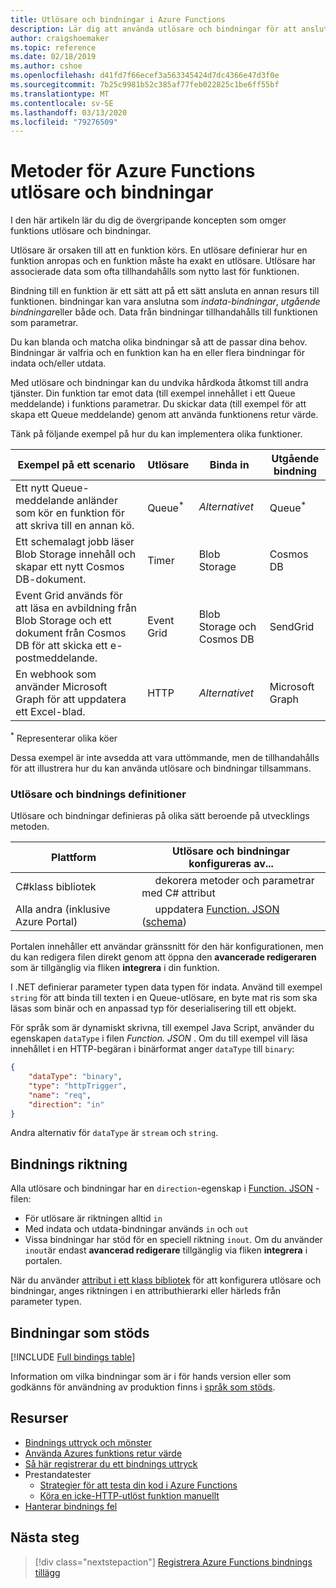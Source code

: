 ```yaml
---
title: Utlösare och bindningar i Azure Functions
description: Lär dig att använda utlösare och bindningar för att ansluta din Azure-funktion till online-händelser och molnbaserade tjänster.
author: craigshoemaker
ms.topic: reference
ms.date: 02/18/2019
ms.author: cshoe
ms.openlocfilehash: d41fd7f66ecef3a563345424d7dc4366e47d3f0e
ms.sourcegitcommit: 7b25c9981b52c385af77feb022825c1be6ff55bf
ms.translationtype: MT
ms.contentlocale: sv-SE
ms.lasthandoff: 03/13/2020
ms.locfileid: "79276509"
---
```

# <a name="azure-functions-triggers-and-bindings-concepts"></a>Metoder för Azure Functions utlösare och bindningar

I den här artikeln lär du dig de övergripande koncepten som omger funktions utlösare och bindningar.

Utlösare är orsaken till att en funktion körs. En utlösare definierar hur en funktion anropas och en funktion måste ha exakt en utlösare. Utlösare har associerade data som ofta tillhandahålls som nytto last för funktionen. 

Bindning till en funktion är ett sätt att på ett sätt ansluta en annan resurs till funktionen. bindningar kan vara anslutna som *indata-bindningar*, *utgående bindningar*eller både och. Data från bindningar tillhandahålls till funktionen som parametrar.

Du kan blanda och matcha olika bindningar så att de passar dina behov. Bindningar är valfria och en funktion kan ha en eller flera bindningar för indata och/eller utdata.

Med utlösare och bindningar kan du undvika hårdkoda åtkomst till andra tjänster. Din funktion tar emot data (till exempel innehållet i ett Queue meddelande) i funktions parametrar. Du skickar data (till exempel för att skapa ett Queue meddelande) genom att använda funktionens retur värde. 

Tänk på följande exempel på hur du kan implementera olika funktioner.

| Exempel på ett scenario | Utlösare | Binda in | Utgående bindning |
|-------------|---------|---------------|----------------|
| Ett nytt Queue-meddelande anländer som kör en funktion för att skriva till en annan kö. | Queue<sup>*</sup> | *Alternativet* | Queue<sup>*</sup> |
|Ett schemalagt jobb läser Blob Storage innehåll och skapar ett nytt Cosmos DB-dokument. | Timer | Blob Storage | Cosmos DB |
|Event Grid används för att läsa en avbildning från Blob Storage och ett dokument från Cosmos DB för att skicka ett e-postmeddelande. | Event Grid | Blob Storage och Cosmos DB | SendGrid |
| En webhook som använder Microsoft Graph för att uppdatera ett Excel-blad. | HTTP | *Alternativet* | Microsoft Graph |

<sup>\*</sup> Representerar olika köer

Dessa exempel är inte avsedda att vara uttömmande, men de tillhandahålls för att illustrera hur du kan använda utlösare och bindningar tillsammans.

###  <a name="trigger-and-binding-definitions"></a>Utlösare och bindnings definitioner

Utlösare och bindningar definieras på olika sätt beroende på utvecklings metoden.

| Plattform | Utlösare och bindningar konfigureras av... |
|-------------|--------------------------------------------|
| C#klass bibliotek | &nbsp;&nbsp;&nbsp;&nbsp;&nbsp;dekorera metoder och parametrar med C# attribut |
| Alla andra (inklusive Azure Portal) | &nbsp;&nbsp;&nbsp;&nbsp;&nbsp;uppdatera [Function. JSON](./functions-reference.md) ([schema](http://json.schemastore.org/function)) |

Portalen innehåller ett användar gränssnitt för den här konfigurationen, men du kan redigera filen direkt genom att öppna den **avancerade redigeraren** som är tillgänglig via fliken **integrera** i din funktion.

I .NET definierar parameter typen data typen för indata. Använd till exempel `string` för att binda till texten i en Queue-utlösare, en byte mat ris som ska läsas som binär och en anpassad typ för deserialisering till ett objekt.

För språk som är dynamiskt skrivna, till exempel Java Script, använder du egenskapen `dataType` i filen *Function. JSON* . Om du till exempel vill läsa innehållet i en HTTP-begäran i binärformat anger `dataType` till `binary`:

```json
{
    "dataType": "binary",
    "type": "httpTrigger",
    "name": "req",
    "direction": "in"
}
```

Andra alternativ för `dataType` är `stream` och `string`.

## <a name="binding-direction"></a>Bindnings riktning

Alla utlösare och bindningar har en `direction`-egenskap i [Function. JSON](./functions-reference.md) -filen:

- För utlösare är riktningen alltid `in`
- Med indata och utdata-bindningar används `in` och `out`
- Vissa bindningar har stöd för en speciell riktning `inout`. Om du använder `inout`är endast **avancerad redigerare** tillgänglig via fliken **integrera** i portalen.

När du använder [attribut i ett klass bibliotek](functions-dotnet-class-library.md) för att konfigurera utlösare och bindningar, anges riktningen i en attributhierarki eller härleds från parameter typen.

## <a name="supported-bindings"></a>Bindningar som stöds

[!INCLUDE [Full bindings table](../../includes/functions-bindings.md)]

Information om vilka bindningar som är i för hands version eller som godkänns för användning av produktion finns i [språk som stöds](supported-languages.md).

## <a name="resources"></a>Resurser
- [Bindnings uttryck och mönster](./functions-bindings-expressions-patterns.md)
- [Använda Azures funktions retur värde](./functions-bindings-return-value.md)
- [Så här registrerar du ett bindnings uttryck](./functions-bindings-register.md)
- Prestandatester
  - [Strategier för att testa din kod i Azure Functions](functions-test-a-function.md)
  - [Köra en icke-HTTP-utlöst funktion manuellt](functions-manually-run-non-http.md)
- [Hanterar bindnings fel](./functions-bindings-errors.md)

## <a name="next-steps"></a>Nästa steg
> [!div class="nextstepaction"]
> [Registrera Azure Functions bindnings tillägg](./functions-bindings-register.md)
